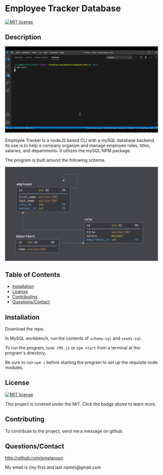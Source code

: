 # Employee Tracker Database 
[![MIT license](https://img.shields.io/badge/License-MIT-blue.svg)](https://lbesson.mit-license.org/)

## Description

<img src="./Assets/employee-tracker.gif"/>

Employee Tracker is a nodeJS based CLI with a mySQL database backend.  Its use is to help a company organize and manage employee roles, titles, salaries, and departments.  It utilizes the mySQL NPM package.

The program is built around the following schema.

<img src="./Assets/schema.png"/>

## Table of Contents

* [Installation](#installation)
* [License](#license)
* [Contributing](#contributing)
* [Questions/Contact](#questions/contact)



## Installation

Download the repo.

In MySQL workbench, run the contents of ```schema.sql``` and ```seeds.sql```.

To run the program, ```node CMS.js``` or ```npm start``` from a terminal at the program's directory.

Be sure to run ```npm i``` before starting the program to set up the requisite node modules.



## License

[![MIT license](https://img.shields.io/badge/License-MIT-blue.svg)](https://lbesson.mit-license.org/)

This project is covered under the MIT.  Click the badge above to learn more.


## Contributing

To contribute to the project, send me a message on github.


## Questions/Contact

 http://github.com/emelanson

 My email is (my first and last name)@gmail.com


  
